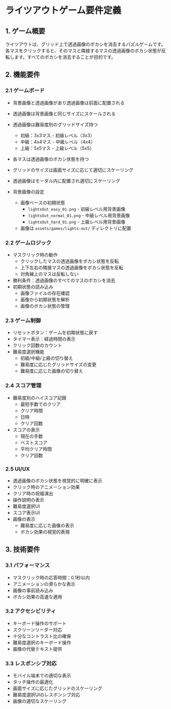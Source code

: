 # ライツアウトゲーム要件定義

## 1. ゲーム概要
ライツアウトは、グリッド上で透過画像のボカシを消去するパズルゲームです。各マスをクリックすると、そのマスと隣接するマスの透過画像のボカシ状態が反転します。すべてのボカシを消去することが目的です。

## 2. 機能要件

### 2.1 ゲームボード
- 背景画像と透過画像があり透過画像は前面に配置される
- 透過画像は背景画像と同じサイズにスケールされる
- 透過画像は難易度別のグリッドサイズ持つ
  - 初級：3x3マス - 初級レベル（3x3）
  - 中級：4x4マス - 中級レベル（4x4）
  - 上級：5x5マス - 上級レベル（5x5）
- 各マスは透過画像のボカシ状態を持つ
- グリッドのサイズは画面サイズに応じて適切にスケーリング
- 透過画像はモーダル内に配置され適切にスケーリング

- 背景画像の設定
  - 画像ベースの初期状態
    - `lightsOut_easy_01.png` - 初級レベル用背景画像
    - `lightsOut_normal_01.png` - 中級レベル用背景画像
    - `lightsOut_hard_01.png` - 上級レベル用背景画像
  - 画像は `assets/games/lights-out/` ディレクトリに配置

### 2.2 ゲームロジック
- マスクリック時の動作
  - クリックしたマスの透過画像をボカシ状態を反転
  - 上下左右の隣接マスの透過画像をボカシ状態を反転
  - 対角線上のマスは反転しない
- 勝利条件：透過画像のすべてのマスのボカシを消去
- 初期状態の読み込み
  - 画像ファイルの存在確認
  - 画像から初期状態を解析
  - 画像のボカシ状態の管理

### 2.3 ゲーム制御
- リセットボタン：ゲームを初期状態に戻す
- タイマー表示：経過時間の表示
- クリック回数のカウント
- 難易度選択機能
  - 初級/中級/上級の切り替え
  - 難易度に応じたグリッドサイズの変更
  - 難易度に応じた画像の切り替え

### 2.4 スコア管理
- 難易度別のハイスコア記録
  - 最短手数でのクリア
  - クリア時間
  - 日時
  - クリア回数
- スコアの表示
  - 現在の手数
  - ベストスコア
  - 平均クリア時間
  - クリア回数

### 2.5 UI/UX
- 透過画像のボカシ状態を視覚的に明確に表示
- クリック時のアニメーション効果
- クリア時の祝福演出
- 操作説明の表示
- 難易度選択UI
- スコア表示UI
- 画像の表示
  - 難易度に応じた画像の表示
  - ボカシ効果の視覚的表現

## 3. 技術要件

### 3.1 パフォーマンス
- マスクリック時の応答時間：0.1秒以内
- アニメーションの滑らかな表示
- 画像の事前読み込み
- ボカシ効果の高速な適用

### 3.2 アクセシビリティ
- キーボード操作のサポート
- スクリーンリーダー対応
- 十分なコントラスト比の確保
- 難易度選択のキーボード操作
- 画像の代替テキスト提供

### 3.3 レスポンシブ対応
- モバイル端末での適切な表示
- タッチ操作の最適化
- 画面サイズに応じたグリッドのスケーリング
- 難易度選択UIのレスポンシブ対応
- 画像の適切なスケーリング